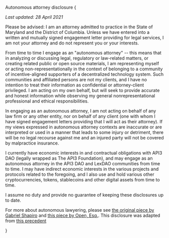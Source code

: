 Autonomous attorney disclosure {

*Last updated: 28 April 2021*

Please be advised: I am an attorney admitted to practice in the State of Maryland and the District of Columbia. Unless we have entered into a written and mutually signed engagement letter providing for legal services, I am not your attorney and do not represent you or your interests. 

From time to time I engage as an "autonomous attorney" -- this means that in analyzing or discussing legal, regulatory or law-related matters, or creating related public or open source materials, I am representing myself or acting non-representationally in the context of belonging to a community of incentive-aligned supporters of a decentralized technology system. Such communities and affiliated persons are not my clients, and I have no intention to treat their information as confidential or attorney-client privileged. I am acting on my own behalf, but will seek to provide accurate and honest information while observing my general nonrepresentational professional and ethical responsibilities.

In engaging as an autonomous attorney, I am not acting on behalf of any law firm or any other entity, nor on behalf of any client (one with whom I have signed engagement letters providing that I will act as their attorney). If my views expressed in autonomous attorney contexts are inaccurate or are interpreted or used in a manner that leads to some injury or detriment, there will be no legal recourse against me and an injured party will not be covered by malpractice insurance.

I currently have economic interests in and contractual obligations with API3 DAO (legally wrapped as The API3 Foundation), and may engage as an autonomous attorney in the API3 DAO and LexDAO communities from time to time. I may have indirect economic interests in the various projects and protocols related to the foregoing, and I also use and hold various other cryptocurrencies, tokens, stablecoins and other digital assets from time to time.

I assume no duty and provide no guarantee of keeping these disclosures up to date. 

For more about autonomous lawyering, please see [the original piece by Gabriel Shapiro](https://lexnode.substack.com/p/autonomous-lawyering) and [this piece by Open, Esq.]( https://openlawesq.medium.com/autonomous-lawyering-using-openlaw-dad9c604975b). This disclosure was adapted from [this precedent](https://github.com/lex-node/lex_node_cryptoLaw_emporium/blob/main/autonomous-law-disclosure.md) 

}
